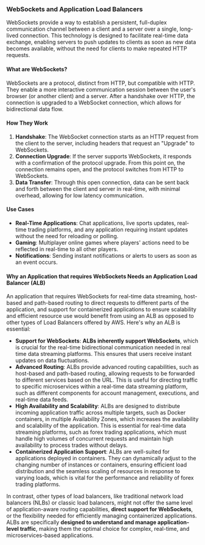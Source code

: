 ### WebSockets and Application Load Balancers

WebSockets provide a way to establish a persistent, full-duplex communication channel between a client and a server over a single, long-lived connection. This technology is designed to facilitate real-time data exchange, enabling servers to push updates to clients as soon as new data becomes available, without the need for clients to make repeated HTTP requests.

#### What are WebSockets?

WebSockets are a protocol, distinct from HTTP, but compatible with HTTP. They enable a more interactive communication session between the user's browser (or another client) and a server. After a handshake over HTTP, the connection is upgraded to a WebSocket connection, which allows for bidirectional data flow.

#### How They Work

1. **Handshake**: The WebSocket connection starts as an HTTP request from the client to the server, including headers that request an "Upgrade" to WebSockets.
2. **Connection Upgrade**: If the server supports WebSockets, it responds with a confirmation of the protocol upgrade. From this point on, the connection remains open, and the protocol switches from HTTP to WebSockets.
3. **Data Transfer**: Through this open connection, data can be sent back and forth between the client and server in real-time, with minimal overhead, allowing for low latency communication.

#### Use Cases

- **Real-Time Applications**: Chat applications, live sports updates, real-time trading platforms, and any application requiring instant updates without the need for reloading or polling.
- **Gaming**: Multiplayer online games where players' actions need to be reflected in real-time to all other players.
- **Notifications**: Sending instant notifications or alerts to users as soon as an event occurs.

#### Why an Application that requires WebSockets Needs an Application Load Balancer (ALB)

An application that requires WebSockets for real-time data streaming, host-based and path-based routing to direct requests to different parts of the application, and support for containerized applications to ensure scalability and efficient resource use would benefit from using an ALB as opposed to other types of Load Balancers offered by AWS. Here's why an ALB is essential:

- **Support for WebSockets**: **ALBs inherently support WebSockets**, which is crucial for the real-time bidirectional communication needed in real time data streaming platforms. This ensures that users receive instant updates on data fluctuations.
- **Advanced Routing**: ALBs provide advanced routing capabilities, such as host-based and path-based routing, allowing requests to be forwarded to different services based on the URL. This is useful for directing traffic to specific microservices within a real-time data streaming platform, such as different components for account management, executions, and real-time data feeds.
- **High Availability and Scalability**: ALBs are designed to distribute incoming application traffic across multiple targets, such as Docker containers, in multiple Availability Zones, which increases the availability and scalability of the application. This is essential for real-time data streaming platforms, such as forex trading applications, which must handle high volumes of concurrent requests and maintain high availability to process trades without delays.
- **Containerized Application Support**: ALBs are well-suited for applications deployed in containers. They can dynamically adjust to the changing number of instances or containers, ensuring efficient load distribution and the seamless scaling of resources in response to varying loads, which is vital for the performance and reliability of forex trading platforms.

In contrast, other types of load balancers, like traditional network load balancers (NLBs) or classic load balancers, might not offer the same level of application-aware routing capabilities, **direct support for WebSockets**, or the flexibility needed for efficiently managing containerized applications. ALBs are specifically **designed to understand and manage application-level traffic**, making them the optimal choice for complex, real-time, and microservices-based applications.